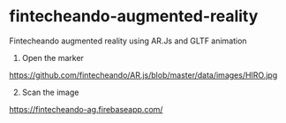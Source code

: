 # fintecheando-augmented-reality
Fintecheando augmented reality using AR.Js and GLTF animation

1. Open the marker

https://github.com/fintecheando/AR.js/blob/master/data/images/HIRO.jpg

2. Scan the image 

https://fintecheando-ag.firebaseapp.com/
